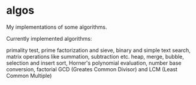 # algos
My implementations of some algorithms.

Currently implemented algorithms:

primality test, prime factorization and sieve,
binary and simple text search,
matrix operations like summation, subtraction etc.
heap, merge, bubble, selection and insert sort,
Horner's polynomial evaluation,
number base conversion, factorial
GCD (Greates Common Divisor) and LCM (Least Common Multiple)
